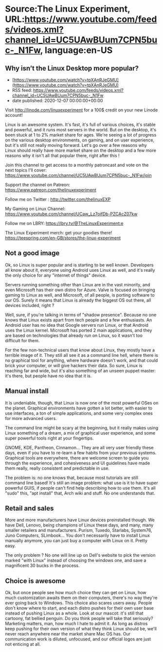 # Source:The Linux Experiment, URL:https://www.youtube.com/feeds/videos.xml?channel_id=UC5UAwBUum7CPN5buc-_N1Fw, language:en-US

## Why isn’t the Linux Desktop more popular?
 - [https://www.youtube.com/watch?v=tpXAnRJeGMU](https://www.youtube.com/watch?v=tpXAnRJeGMU)
 - RSS feed: https://www.youtube.com/feeds/videos.xml?channel_id=UC5UAwBUum7CPN5buc-_N1Fw
 - date published: 2020-12-07 00:00:00+00:00

Visit http://linode.com/linuxexperiment for a 100$ credit on your new Linode account!

Linux is an awesome system. It's fast, it's full of various choices, it's stable and powerful, and it runs most servers in the world.
But on the desktop, it's been stuck at 1 to 2% market share for ages. We're seeing a lot of progress on the various desktop environments, on gaming, and on user experience, but it's still not really moving forward. Let's go over a few reasons why Linux should really have more market share on the desktop and a few more reasons why it isn't all that popular there, right after this !

Join this channel to get access to a monthly patroncast and vote on the next topics I'll cover:
https://www.youtube.com/channel/UC5UAwBUum7CPN5buc-_N1Fw/join

Support the channel on Patreon: 
https://www.patreon.com/thelinuxexperiment

Follow me on Twitter : http://twitter.com/thelinuxEXP

My Gaming on Linux Channel: https://www.youtube.com/channel/UCaw_Lz7oifDb-PZCAcZ07kw

Follow me on LBRY: https://lbry.tv/@TheLinuxExperiment:e

The Linux Experiment merch: get your goodies there! https://teespring.com/en-GB/stores/the-linux-experiment


## Not a good image

Ok, so Linux is super popular and is starting to be well known. Developers all know about it, everyone using Android uses Linux as well, and it's really the only choice for any "internet of things" device.

Servers running something other than Linux are in the vast minority, and even Microsoft has their own distro for Azure. Valve is focused on bringing gaming to Linux as well, and Microsoft, of all people, is porting software to our OS. Surely it means that Linux is already the biggest OS out there, all devices included, right ?

Well, sure, if you're talking in terms of "shadow presence". Because no one knows that Linux exists apart from tech people and a few enthusiasts. An Android user has no idea that Google servers run Linux, or that Android uses the Linux kernel. Microsoft has ported 2 main applications, and they are based on technologies that already run on Linux, so it wasn't too difficult for them.

For the few non-technical users that know about Linux, they mostly have a terrible image of it. They still all see it as a command line hell, where there is no graphical tool for anything, where hardware doesn't work, and that could brick your computer, or will give hackers their data.
So sure, Linux is reaching far and wide, but it's also something of an unseen puppet master: it's there, but people have no idea that it is.

## Manual install

It is undeniable, though, that Linux is now one of the most powerful OSes on the planet. Graphical environments have gotten a lot better, with easier to use interfaces, a ton of simple applications, and some very complex ones for more advanced users.

The command line might be scary at the beginning, but it really makes using Linux something of a dream, a mix of graphical user experience, and some super powerful tools right at your fingertips.

GNOME, KDE, Pantheon, Cinnamon... They are all very user friendly these days, even if you have to re-learn a few habits from your previous systems. Graphical tools are everywhere, there are welcome screen to guide you through the experience, and cohesiveness and UI guidelines have made them really, really consistent and predictable in use.

The problem is: no one knows that, because most tutorials are still command line based! It's still an image problem: what use is it to have super powerful GUIS, if people can't find help describing how to use them. It's all "sudo" this, "apt install" that, Arch wiki and stuff. No one understands that.

## Retail and sales

More and more manufacturers have Linux devices preinstalled though. We have Dell, Lenovo, being champions of Linux these days, and many, many smaller retailers and manufacturers. Purism, Tuxedo, Starlabs, System76, Juno Computers, SLimbook...
You don't necessarily have to install Linux manually anymore, you can just buy a computer with Linux on it. Pretty easy.

The only problem ? No one will line up on Dell's website to pick the version marked "with Linux" instead of choosing the windows one, and save a magnificent 30 bucks in the process.

## Choice is awesome

Ok, but once people see how much choice they can get on Linux, how much customization awaits them on their computers, there's no way they're ever going back to Windows.
This choice also scares users away. People don't know where to start, and each distro pushes for their own user base instead of pushing Linux as a whole. Look at our mascot: it's still that cartoony, fat bellied penguin. Do you think people will take that seriously? Marketing matters, man, how much I hate to admit it. As long as distros keep pushing for their own version of what they think Linux should be, we'll never reach anywhere near the market share Mac OS has. Our communication work is diluted, unfocused, and our official logos are just not enticing at all.

